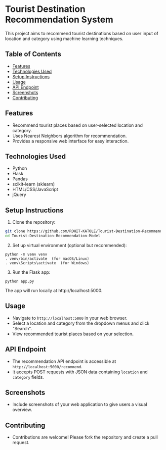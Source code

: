 # Tourist Destination Recommendation System
This project aims to recommend tourist destinations based on user input of location and category using machine learning techniques.

##  Table of Contents
- [Features](#features)
- [Technologies Used](#technologies-used)
- [Setup Instructions](#setup-instructions)
- [Usage](#usage)
- [API Endpoint](#api-endpoint)
- [Screenshots](#screenshots)
- [Contributing](#contributing)


## Features

- Recommend tourist places based on user-selected location and category.
- Uses Nearest Neighbors algorithm for recommendation.
- Provides a responsive web interface for easy interaction.

## Technologies Used
- Python
- Flask
- Pandas
- scikit-learn (sklearn)
- HTML/CSS/JavaScript
- jQuery

## Setup Instructions
1. Clone the repository:
```bash
git clone https://github.com/ROHIT-KATOLE/Tourist-Destination-Recommendation-Model.git
cd Tourist-Destination-Recommendation-Model
```

2. Set up virtual environment (optional but recommended):
```plaintext 
python -m venv venv
. venv/bin/activate  (for macOS/Linux)
. venv\Scripts\activate  (for Windows)
```

3. Run the Flask app:
```plaintext
python app.py
```
The app will run locally at http://localhost:5000.

## Usage
- Navigate to `http://localhost:5000` in your web browser.
- Select a location and category from the dropdown menus and click "Search".
- View recommended tourist places based on your selection.

## API Endpoint
- The recommendation API endpoint is accessible at `http://localhost:5000/recommend`.
- It accepts POST requests with JSON data containing `location` and `category` fields.

## Screenshots
- Include screenshots of your web application to give users a visual overview.

## Contributing
- Contributions are welcome! Please fork the repository and create a pull request.

